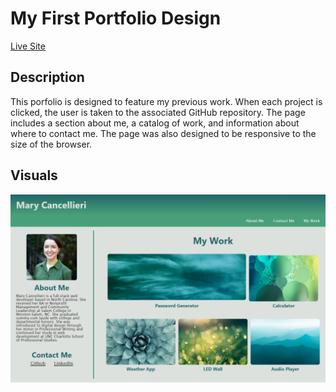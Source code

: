# My First Portfolio Design

[Live Site](https://mycancel.github.io/portfolio/)

## Description

This porfolio is designed to feature my previous work. When each project is clicked, the user is taken to the associated GitHub repository. The page includes a section about me, a catalog of work, and information about where to contact me. The page was also designed to be responsive to the size of the browser.

## Visuals

![Portfolio](./assets/images/Mary-Cancellieri-Portfolio-rename.png)